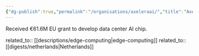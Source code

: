```yaml
---
{"dg-publish":true,"permalink":"/organisations/axeleraai/","title":"AxeleraAI"}
---
```



Received €61.6M EU grant to develop data center AI chip.

related_to:: [[descriptions/edge-computing\|edge-computing]]
related_to:: [[digests/netherlands\|Netherlands]]
